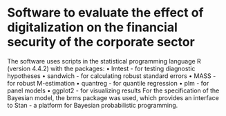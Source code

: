 # Software to evaluate the effect of digitalization on the financial security of the corporate sector

The software uses scripts in the statistical programming language R (version 4.4.2) with the packages:
• lmtest - for testing diagnostic hypotheses
• sandwich - for calculating robust standard errors
• MASS - for robust M-estimation
• quantreg - for quantile regression
• plm - for panel models
• ggplot2 - for visualizing results
For the specification of the Bayesian model, the brms package was used, which provides an interface to Stan - a platform for Bayesian probabilistic programming.
